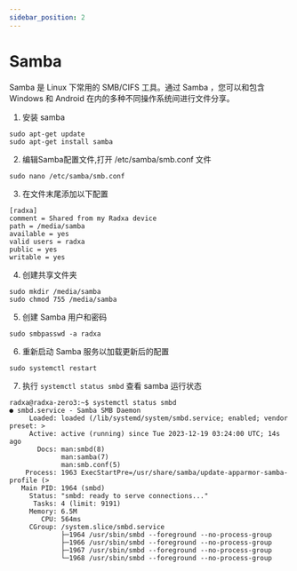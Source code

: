 ```yaml
---
sidebar_position: 2
---
```


# Samba

Samba 是 Linux 下常用的 SMB/CIFS 工具。通过 Samba ，您可以和包含 Windows 和 Android 在内的多种不同操作系统间进行文件分享。

1. 安装 samba

```
sudo apt-get update
sudo apt-get install samba
```

2. 编辑Samba配置文件,打开 /etc/samba/smb.conf 文件

```
sudo nano /etc/samba/smb.conf
```

3. 在文件末尾添加以下配置

```
[radxa]
comment = Shared from my Radxa device
path = /media/samba
available = yes
valid users = radxa
public = yes
writable = yes
```

4. 创建共享文件夹

```
sudo mkdir /media/samba
sudo chmod 755 /media/samba
```

5. 创建 Samba 用户和密码

```
sudo smbpasswd -a radxa
```

6. 重新启动 Samba 服务以加载更新后的配置

```
sudo systemctl restart
```

7. 执行 `systemctl status smbd` 查看 samba 运行状态

```
radxa@radxa-zero3:~$ systemctl status smbd
● smbd.service - Samba SMB Daemon
     Loaded: loaded (/lib/systemd/system/smbd.service; enabled; vendor preset: >
     Active: active (running) since Tue 2023-12-19 03:24:00 UTC; 14s ago
       Docs: man:smbd(8)
             man:samba(7)
             man:smb.conf(5)
    Process: 1963 ExecStartPre=/usr/share/samba/update-apparmor-samba-profile (>
   Main PID: 1964 (smbd)
     Status: "smbd: ready to serve connections..."
      Tasks: 4 (limit: 9191)
     Memory: 6.5M
        CPU: 564ms
     CGroup: /system.slice/smbd.service
             ├─1964 /usr/sbin/smbd --foreground --no-process-group
             ├─1966 /usr/sbin/smbd --foreground --no-process-group
             ├─1967 /usr/sbin/smbd --foreground --no-process-group
             └─1968 /usr/sbin/smbd --foreground --no-process-group
```
